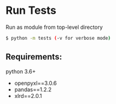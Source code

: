 # Run Tests

Run as module from top-level directory  

```bash
$ python -m tests (-v for verbose mode)
```

## Requirements:  

python 3.6+

* openpyxl==3.0.6  
* pandas==1.2.2  
* xlrd==2.0.1  
